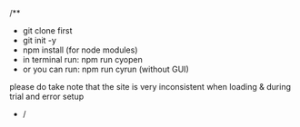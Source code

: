 /**
 * git clone first
 * git init -y
 * npm install (for node modules)
 * in terminal run: npm run cyopen 
 * or you can run: npm run cyrun (without GUI)




please do take note that the site is very inconsistent when loading & during trial and error setup
 * /
